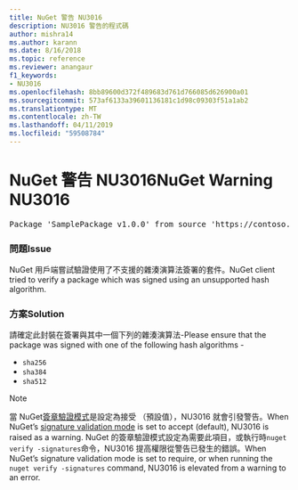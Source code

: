 ```yaml
---
title: NuGet 警告 NU3016
description: NU3016 警告的程式碼
author: mishra14
ms.author: karann
ms.date: 8/16/2018
ms.topic: reference
ms.reviewer: anangaur
f1_keywords:
- NU3016
ms.openlocfilehash: 8bb89600d372f489683d761d766085d626900a01
ms.sourcegitcommit: 573af6133a39601136181c1d98c09303f51a1ab2
ms.translationtype: MT
ms.contentlocale: zh-TW
ms.lasthandoff: 04/11/2019
ms.locfileid: "59508784"
---
```

# <a name="nuget-warning-nu3016"></a><span data-ttu-id="64565-103">NuGet 警告 NU3016</span><span class="sxs-lookup"><span data-stu-id="64565-103">NuGet Warning NU3016</span></span>

<pre>Package 'SamplePackage v1.0.0' from source 'https://contoso.com/index.json': The package hash uses an unsupported hash algorithm.</pre>

### <a name="issue"></a><span data-ttu-id="64565-104">問題</span><span class="sxs-lookup"><span data-stu-id="64565-104">Issue</span></span>

<span data-ttu-id="64565-105">NuGet 用戶端嘗試驗證使用了不支援的雜湊演算法簽署的套件。</span><span class="sxs-lookup"><span data-stu-id="64565-105">NuGet client tried to verify a package which was signed using an unsupported hash algorithm.</span></span>


### <a name="solution"></a><span data-ttu-id="64565-106">方案</span><span class="sxs-lookup"><span data-stu-id="64565-106">Solution</span></span>

<span data-ttu-id="64565-107">請確定此封裝在簽署與其中一個下列的雜湊演算法-</span><span class="sxs-lookup"><span data-stu-id="64565-107">Please ensure that the package was signed  with one of the following hash algorithms -</span></span> 
* `sha256`
* `sha384`
* `sha512`


> [!Note]
> <span data-ttu-id="64565-108">當 NuGet[簽章驗證模式](https://docs.microsoft.com/en-us/nuget/consume-packages/installing-signed-packages#configure-package-signature-requirements)是設定為接受 （預設值），NU3016 就會引發警告。</span><span class="sxs-lookup"><span data-stu-id="64565-108">When NuGet’s [signature validation mode](https://docs.microsoft.com/en-us/nuget/consume-packages/installing-signed-packages#configure-package-signature-requirements) is set to accept (default), NU3016 is raised as a warning.</span></span> <span data-ttu-id="64565-109">NuGet 的簽章驗證模式設定為需要此項目，或執行時`nuget verify -signatures`命令，NU3016 提高權限從警告已發生的錯誤。</span><span class="sxs-lookup"><span data-stu-id="64565-109">When NuGet’s signature validation mode is set to require, or when running the `nuget verify -signatures` command, NU3016 is elevated from a warning to an error.</span></span> 
